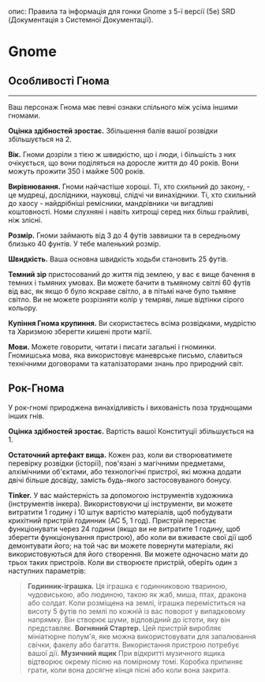 опис: Правила та інформація для гонки Gnome з 5-ї версії (5e) SRD (Документація з Системної Документації).

# Gnome
## Особливості Гнома
- - -
Ваш персонаж Гнома має певні ознаки спільного між усіма іншими гномами.

**Оцінка здібностей зростає.** Збільшення балів вашої розвідки збільшується на 2.

**Вік.** Гноми дозріли з тією ж швидкістю, що і люди, і більшість з них очікується, що вони поділяться на доросле життя до 40 років. Вони можуть прожити 350 і майже 500 років.

**Вирівнювання.** Гноми найчастіше хороші. Ті, хто схильний до закону, - це мудреці, дослідники, науковці, слідчі чи винахідники. Ті, хто схильний до хаосу - найдрібніші ремісники, мандрівники чи вигадливі коштовності. Номи слухняні і навіть хитрощі серед них більш грайливі, ніж злісні.

**Розмір.** Гноми займають від 3 до 4 футів заввишки та в середньому близько 40 фунтів. У тебе маленький розмір.

**Швидкість.** Ваша основна швидкість ходьби становить 25 футів.

**Темний зір** пристосований до життя під землею, у вас є вище бачення в темних і тьмяних умовах. Ви можете бачити в тьмяному світлі 60 футів від вас, як якщо б було яскраве світло, а в пітьмі наче було тьмяне світло. Ви не можете розрізняти колір у темряві, лише відтінки сірого кольору.

**Купіння Гнома крупиння.** Ви скористаєтесь всіма розвідками, мудрістю та Харизмою зберегти кишені проти магії.

**Мови.** Можете говорити, читати і писати загальні і гноминки. Гномишська мова, яка використовує маневрське письмо, славиться технічними договорами та каталізаторами знань про природний світ.

## Рок-Гнома
У рок-гномі природжена винахідливість і вихованість поза труднощами інших гнів.

**Оцінка здібностей зростає.** Вартість вашої Конституції збільшується на 1.

**Остаточний артефакт вища.** Кожен раз, коли ви створюватимете перевірку розвідки (історії), пов'язані з магічними предметами, алхімічними об'єктами, або технологічні пристрої, які можна додати двічі більше досвіду, замість будь-якого застосовуваного бонусу.

**Tinker.** У вас майстерність за допомогою інструментів художника (інструментів інкера). Використовуючи ці інструменти, ви можете витратити 1 годину і 10 штук вартістю матеріалів, щоб побудувати крихітний пристрій годинник (AC 5, 1 год). Пристрій перестає функціонувати через 24 години (якщо ви не витратите 1 годину, щоб зберегти функціонування пристрою), або коли ви вживаєте свої дії щоб демонтувати його; на той час ви можете повернути матеріали, які використовуються для його створення. Ви можете одночасно мати до трьох таких пристроїв. Коли ви створюєте пристрій, оберіть один з наступних параметрів:
> **Годинник-іграшка.** Ця іграшка є годинниковою твариною, чудовиською, або людиною, такою як жаб, миша, птах, дракона або солдат. Коли розміщена на землі, іграшка переміститься на висоту 5 футів по землі по кожній із вас поворот у випадковому напрямку. Він створює шуми, відповідний до істоти, яку він представляє.
> **Вогняний Стартер.** Цей пристрій виробляє мініатюрне полум'я, яке можна використовувати для запалювання свічки, факелу або багаття. Використання пристрою потребує вашої дії.
> **Музичний ящик** При відкритті музичного ящика відтворює окрему пісню на помірному томі. Коробка припиняє грати, коли вона досягне кінця пісні або коли вона закрита.
